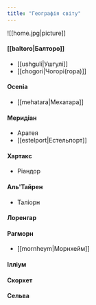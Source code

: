 ```yaml
---
title: "Географія світу"
---
```

![[home.jpg|picture]]
#### [[baltoro|Балторо]]
- [[ushguli|Ушгулі]]
- [[chogori|Чогорі(гора)]]

#### Ocenia
- [[mehatara|Мехатара]]

#### Меридіан
- Аратея
- [[estelport|Естельпорт]]

#### Хартакс
- Ріандор

#### Аль'Тайрен
- Таліорн 

#### Лоренгар

#### Рагморн
- [[mornheym|Морнхейм]]

#### Ілліум

#### Скорхет

#### Сельва
